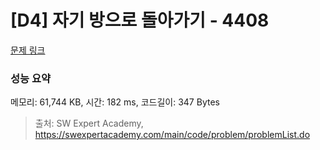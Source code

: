 # [D4] 자기 방으로 돌아가기 - 4408 

[문제 링크](https://swexpertacademy.com/main/code/problem/problemDetail.do?contestProbId=AWNcJ2sapZMDFAV8) 

### 성능 요약

메모리: 61,744 KB, 시간: 182 ms, 코드길이: 347 Bytes



> 출처: SW Expert Academy, https://swexpertacademy.com/main/code/problem/problemList.do